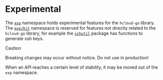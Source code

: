 # Experimental

The [`exp`](./) namespace holds experimental features for the `hcloud-go` library. The [`exp/kit`](./kit/) namespace is reserved for features not directly related to the `hcloud-go` library, for example the [`sshutil`](./kit/sshutil) package has functions to generate ssh keys.

> [!CAUTION]
> Breaking changes may occur without notice. Do not use in production!

When an API reaches a certain level of stability, it may be moved out of the `exp` namespace.

